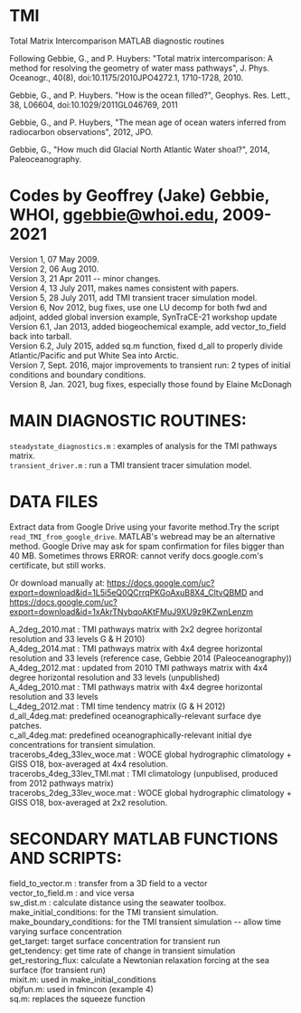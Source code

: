 # TMI
Total Matrix Intercomparison MATLAB diagnostic routines 

Following Gebbie, G., and P. Huybers:  "Total matrix intercomparison: A method for resolving the geometry of water mass pathways", J. Phys. Oceanogr., 40(8), doi:10.1175/2010JPO4272.1, 1710-1728, 2010. 

Gebbie, G., and P. Huybers. "How is the ocean filled?", Geophys. Res. Lett., 38, L06604, doi:10.1029/2011GL046769, 2011 

Gebbie, G., and P. Huybers, "The mean age of ocean waters inferred from radiocarbon observations", 2012, JPO.

Gebbie, G., "How much did Glacial North Atlantic Water shoal?", 2014, Paleoceanography.

# Codes by Geoffrey (Jake) Gebbie, WHOI, ggebbie@whoi.edu, 2009-2021

Version 1, 07 May 2009.\
Version 2, 06 Aug 2010.\
Version 3, 21 Apr 2011 -- minor changes.\
Version 4, 13 July 2011, makes names consistent with papers.\
Version 5, 28 July 2011, add TMI transient tracer simulation model.\
Version 6, Nov 2012, bug fixes, use one LU decomp for both fwd and
                        adjoint, added global inversion example,
                        SynTraCE-21 workshop update \
Version 6.1, Jan 2013, added biogeochemical example, add
                       vector_to_field back into tarball.\
Version 6.2, July 2015, added sq.m function,
                        fixed d_all to properly divide Atlantic/Pacific and put White Sea into Arctic.\
Version 7, Sept. 2016, major improvements to transient run: 2 types of initial conditions and boundary conditions.\
Version 8, Jan. 2021, bug fixes, especially those found by Elaine McDonagh

# MAIN DIAGNOSTIC ROUTINES:

`steadystate_diagnostics.m`  : examples of analysis for the TMI pathways matrix.\
`transient_driver.m` : run a TMI transient tracer simulation model.

# DATA FILES

Extract data from Google Drive using your favorite method.Try the script `read_TMI_from_google_drive`. MATLAB's webread may be an alternative method. Google Drive may ask for spam confirmation for files bigger than 40 MB. Sometimes throws ERROR: cannot verify docs.google.com's certificate, but still works. 

Or download manually at: https://docs.google.com/uc?export=download&id=1L5i5eQ0QCrrqPKGoAxuB8X4_CltvQBMD and https://docs.google.com/uc?export=download&id=1xAkrTNybqoAKtFMuJ9XU9z9KZwnLenzm

A_2deg_2010.mat : TMI pathways matrix with 2x2 degree horizontal
                  resolution and 33 levels  G & H 2010) \
A_4deg_2014.mat : TMI pathways matrix with 4x4 degree horizontal
                  resolution and 33 levels (reference case, Gebbie 2014 (Paleoceanography))  \
A_4deg_2012.mat : updated from 2010 TMI pathways matrix with 4x4 degree horizontal
                  resolution and 33 levels (unpublished)  \
A_4deg_2010.mat : TMI pathways matrix with 4x4 degree horizontal resolution and 33 levels \
L_4deg_2012.mat : TMI time tendency matrix (G & H 2012)\
d_all_4deg.mat:  predefined oceanographically-relevant surface dye patches.\
c_all_4deg.mat:  predefined oceanographically-relevant initial dye concentrations for transient simulation.\
tracerobs_4deg_33lev_woce.mat  : WOCE global hydrographic climatology + GISS O18, box-averaged at 4x4 resolution.\
tracerobs_4deg_33lev_TMI.mat  : TMI climatology (unpublised, produced from 2012 pathways matrix)\
tracerobs_2deg_33lev_woce.mat  : WOCE global hydrographic climatology + GISS O18, box-averaged at 2x2 resolution.


# SECONDARY MATLAB FUNCTIONS AND SCRIPTS: 

field_to_vector.m : transfer from a 3D field to a vector\
vector_to_field.m : and vice versa\
sw_dist.m  : calculate distance using the seawater toolbox.\
make_initial_conditions: for the TMI transient simulation.\
make_boundary_conditions: for the TMI transient simulation -- allow time varying surface concentration\
get_target: target surface concentration for transient run\
get_tendency: get time rate of change in transient simulation\
get_restoring_flux: calculate a Newtonian relaxation forcing at the sea surface (for transient run)\
mixit.m: used in make_initial_conditions\
objfun.m: used in fmincon (example 4)\
sq.m: replaces the squeeze function

